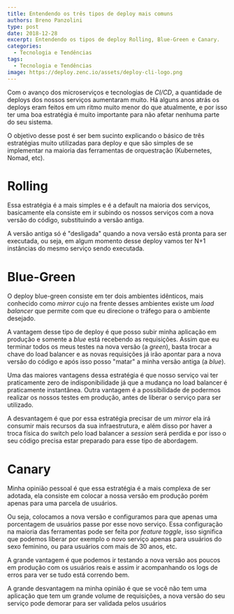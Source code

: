 ```yaml
---
title: Entendendo os três tipos de deploy mais comuns
authors: Breno Panzolini
type: post
date: 2018-12-28
excerpt: Entendendo os tipos de deploy Rolling, Blue-Green e Canary.
categories:
  - Tecnologia e Tendências
tags:
  - Tecnologia e Tendências
image: https://deploy.zenc.io/assets/deploy-cli-logo.png
---
```


Com o avanço dos microserviços e tecnologias de *CI/CD*, a quantidade de deploys dos nossos serviços aumentaram muito. Há alguns anos atrás os deploys eram feitos em um ritmo muito menor do que atualmente, e por isso ter uma boa estratégia é muito importante para não afetar nenhuma parte do seu sistema.

O objetivo desse post é ser bem sucinto explicando o básico de três estratégias muito utilizadas para deploy e que são simples de se implementar na maioria das ferramentas de orquestração (Kubernetes, Nomad, etc).

# Rolling

Essa estratégia é a mais simples e é a default na maioria dos serviços, basicamente ela consiste em ir subindo os nossos serviços com a nova versão do código, substituindo a versão antiga.

A versão antiga só é "desligada" quando a nova versão está pronta para ser executada, ou seja, em algum momento desse deploy vamos ter N+1 instâncias do mesmo serviço sendo executada.

# Blue-Green

O deploy blue-green consiste em ter dois ambientes idênticos, mais conhecido como *mirror* cujo na frente desses ambientes existe um *load balancer* que permite com que eu direcione o tráfego para o ambiente desejado.

A vantagem desse tipo de deploy é que posso subir minha aplicação em produção e somente a *blue* está recebendo as requisições. Assim que eu terminar todos os meus testes na nova versão (a *green*), basta trocar a chave do load balancer e as novas requisições já irão apontar para a nova versão do código e após isso posso "matar" a minha versão antiga (a *blue*).

Uma das maiores vantagens dessa estratégia é que nosso serviço vai ter praticamente zero de indisponibilidade já que a mudança no load balancer é praticamente instantânea. Outra vantagem é a possibilidade de podermos realizar os nossos testes em produção, antes de liberar o serviço para ser utilizado.

A desvantagem é que por essa estratégia precisar de um *mirror* ela irá consumir mais recursos da sua infraestrutura, e além disso por haver a troca física do switch pelo load balancer a *session* será perdida e por isso o seu código precisa estar preparado para esse tipo de abordagem.

# Canary

Minha opinião pessoal é que essa estratégia é a mais complexa de ser adotada, ela consiste em colocar a nossa versão em produção porém apenas para uma parcela de usuários.

Ou seja, colocamos a nova versão e configuramos para que apenas uma porcentagem de usuários passe por esse novo serviço. Essa configuração na maioria das ferramentas pode ser feita por *feature toggle*, isso significa que podemos liberar por exemplo o novo serviço apenas para usuários do sexo feminino, ou para usuários com mais de 30 anos, etc.

A grande vantagem é que podemos ir testando a nova versão aos poucos em produção com os usuários reais e assim ir acompanhando os logs de erros para ver se tudo está correndo bem.

A grande desvantagem na minha opinião é que se você não tem uma aplicação que tem um grande volume de requisições, a nova versão do seu serviço pode demorar para ser validada pelos usuários
